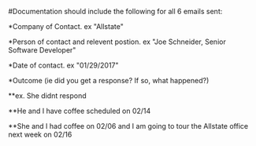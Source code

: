 #Documentation should include the following for all 6 emails sent:

*Company of Contact. ex "Allstate"

*Person of contact and relevent postion. ex "Joe Schneider, Senior Software Developer"

*Date of contact. ex "01/29/2017"

*Outcome (ie did you get a response? If so, what happened?)

  **ex. She didnt respond

  **He and I have coffee scheduled on 02/14

  **She and I had coffee on 02/06 and I am going to tour the Allstate office next week on 02/16
